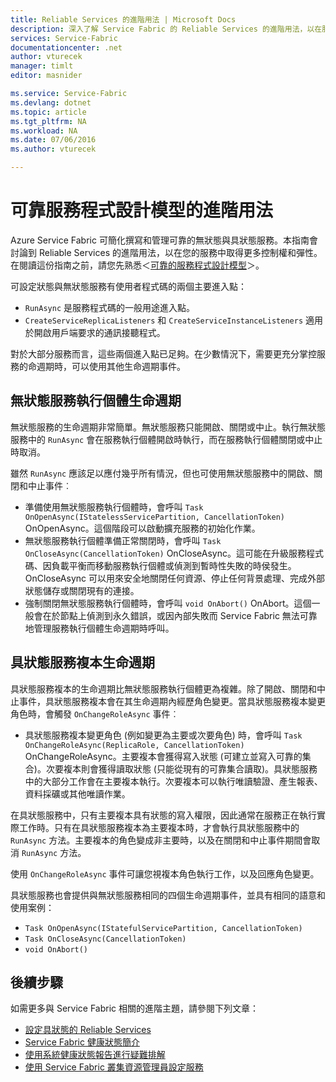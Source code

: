 ```yaml
---
title: Reliable Services 的進階用法 | Microsoft Docs
description: 深入了解 Service Fabric 的 Reliable Services 的進階用法，以在服務中增加彈性。
services: Service-Fabric
documentationcenter: .net
author: vturecek
manager: timlt
editor: masnider

ms.service: Service-Fabric
ms.devlang: dotnet
ms.topic: article
ms.tgt_pltfrm: NA
ms.workload: NA
ms.date: 07/06/2016
ms.author: vturecek

---
```

# 可靠服務程式設計模型的進階用法
Azure Service Fabric 可簡化撰寫和管理可靠的無狀態與具狀態服務。本指南會討論到 Reliable Services 的進階用法，以在您的服務中取得更多控制權和彈性。在閱讀這份指南之前，請您先熟悉＜[可靠的服務程式設計模型](service-fabric-reliable-services-introduction.md)＞。

可設定狀態與無狀態服務有使用者程式碼的兩個主要進入點：

* `RunAsync` 是服務程式碼的一般用途進入點。
* `CreateServiceReplicaListeners` 和 `CreateServiceInstanceListeners` 適用於開啟用戶端要求的通訊接聽程式。

對於大部分服務而言，這些兩個進入點已足夠。在少數情況下，需要更充分掌控服務的命週期時，可以使用其他生命週期事件。

## 無狀態服務執行個體生命週期
無狀態服務的生命週期非常簡單。無狀態服務只能開啟、關閉或中止。執行無狀態服務中的 `RunAsync` 會在服務執行個體開啟時執行，而在服務執行個體關閉或中止時取消。

雖然 `RunAsync` 應該足以應付幾乎所有情況，但也可使用無狀態服務中的開啟、關閉和中止事件︰

* 準備使用無狀態服務執行個體時，會呼叫 `Task OnOpenAsync(IStatelessServicePartition, CancellationToken)` OnOpenAsync。這個階段可以啟動擴充服務的初始化作業。
* 無狀態服務執行個體準備正常關閉時，會呼叫 `Task OnCloseAsync(CancellationToken)` OnCloseAsync。這可能在升級服務程式碼、因負載平衡而移動服務執行個體或偵測到暫時性失敗的時侯發生。OnCloseAsync 可以用來安全地關閉任何資源、停止任何背景處理、完成外部狀態儲存或關閉現有的連接。
* 強制關閉無狀態服務執行個體時，會呼叫 `void OnAbort()` OnAbort。這個一般會在於節點上偵測到永久錯誤，或因內部失敗而 Service Fabric 無法可靠地管理服務執行個體生命週期時呼叫。

## 具狀態服務複本生命週期
具狀態服務複本的生命週期比無狀態服務執行個體更為複雜。除了開啟、關閉和中止事件，具狀態服務複本會在其生命週期內經歷角色變更。當具狀態服務複本變更角色時，會觸發 `OnChangeRoleAsync` 事件︰

* 具狀態服務複本變更角色 (例如變更為主要或次要角色) 時，會呼叫 `Task OnChangeRoleAsync(ReplicaRole, CancellationToken)` OnChangeRoleAsync。主要複本會獲得寫入狀態 (可建立並寫入可靠的集合)。次要複本則會獲得讀取狀態 (只能從現有的可靠集合讀取)。具狀態服務中的大部分工作會在主要複本執行。次要複本可以執行唯讀驗證、產生報表、資料採礦或其他唯讀作業。

在具狀態服務中，只有主要複本具有狀態的寫入權限，因此通常在服務正在執行實際工作時。只有在具狀態服務複本為主要複本時，才會執行具狀態服務中的 `RunAsync` 方法。主要複本的角色變成非主要時，以及在關閉和中止事件期間會取消 `RunAsync` 方法。

使用 `OnChangeRoleAsync` 事件可讓您視複本角色執行工作，以及回應角色變更。

具狀態服務也會提供與無狀態服務相同的四個生命週期事件，並具有相同的語意和使用案例：

* `Task OnOpenAsync(IStatefulServicePartition, CancellationToken)`
* `Task OnCloseAsync(CancellationToken)`
* `void OnAbort()`

## 後續步驟
如需更多與 Service Fabric 相關的進階主題，請參閱下列文章：

* [設定具狀態的 Reliable Services](service-fabric-reliable-services-configuration.md)
* [Service Fabric 健康狀態簡介](service-fabric-health-introduction.md)
* [使用系統健康狀態報告進行疑難排解](service-fabric-understand-and-troubleshoot-with-system-health-reports.md)
* [使用 Service Fabric 叢集資源管理員設定服務](service-fabric-cluster-resource-manager-configure-services.md)

<!---HONumber=AcomDC_0713_2016-->